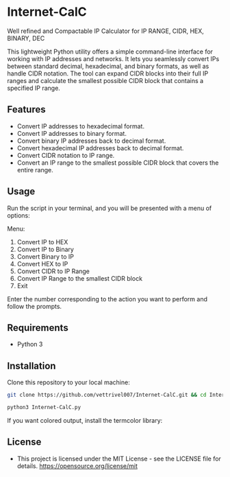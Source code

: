 # Internet-CalC
Well refined and Compactable IP Calculator for IP RANGE, CIDR, HEX, BINARY, DEC

This lightweight Python utility offers a simple command-line interface for working with IP addresses and networks. It lets you seamlessly convert IPs between standard decimal, hexadecimal, and binary formats, as well as handle CIDR notation. The tool can expand CIDR blocks into their full IP ranges and calculate the smallest possible CIDR block that contains a specified IP range.

## Features
- Convert IP addresses to hexadecimal format.
- Convert IP addresses to binary format.
- Convert binary IP addresses back to decimal format.
- Convert hexadecimal IP addresses back to decimal format.
- Convert CIDR notation to IP range.
- Convert an IP range to the smallest possible CIDR block that covers the entire range.

## Usage
Run the script in your terminal, and you will be presented with a menu of options:

Menu:
1. Convert IP to HEX
2. Convert IP to Binary
3. Convert Binary to IP
4. Convert HEX to IP
5. Convert CIDR to IP Range
6. Convert IP Range to the smallest CIDR block
7. Exit

Enter the number corresponding to the action you want to perform and follow the prompts.

## Requirements
- Python 3

## Installation
Clone this repository to your local machine:

```bash
git clone https://github.com/vettrivel007/Internet-CalC.git && cd Internet-CalC/
```
```bash
python3 Internet-CalC.py
```

If you want colored output, install the termcolor library:

## License
- This project is licensed under the MIT License - see the LICENSE file for details. https://opensource.org/license/mit
